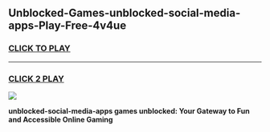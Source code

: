
## Unblocked-Games-unblocked-social-media-apps-Play-Free-4v4ue
<h3>
<a href="https://premium76.site?title=unblocked-social-media-apps&ref=23A">CLICK TO PLAY</a></h3>
<hr>

<h3>
<a href="https://premium76.site?title=unblocked-social-media-apps&ref=23A">CLICK 2 PLAY</a>
  
</h3>

<a href="https://premium76.site?title=unblocked-social-media-apps&ref=23A"><img src="https://clearcache.store/games.png"></a>


**unblocked-social-media-apps games unblocked: Your Gateway to Fun and Accessible Online Gaming**
